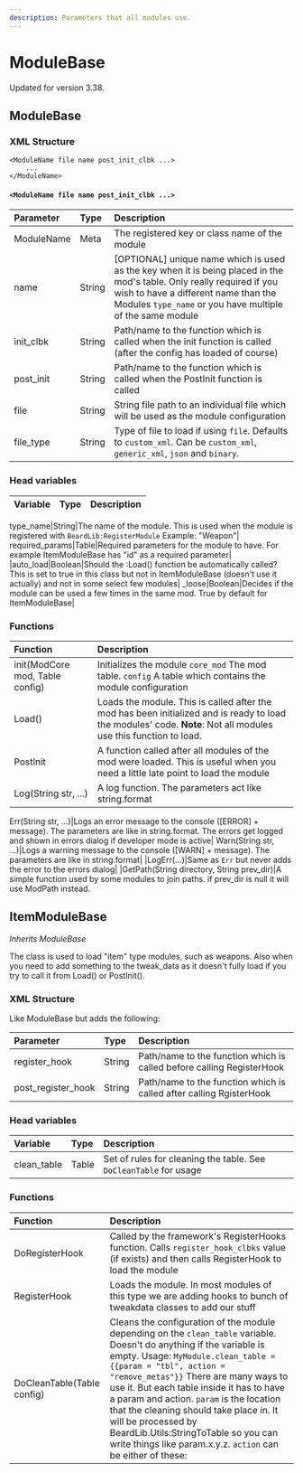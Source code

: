```yaml
---
description: Parameters that all modules use.
---
```


# ModuleBase

Updated for version 3.38.

## ModuleBase

### XML Structure

```markup
<ModuleName file name post_init_clbk ...>
    ...
</ModuleName>
```

#### `<ModuleName file name post_init_clbk ...>`

| Parameter | Type | Description |
| :--- | :--- | :--- |
| ModuleName | Meta | The registered key or class name of the module |
| name | String | \[OPTIONAL\] unique name which is used as the key when it is being placed in the mod's table. Only really required if you wish to have a different name than the Modules `type_name` or you have multiple of the same module |
| init\_clbk | String | Path/name to the function which is called when the init function is called \(after the config has loaded of course\) |
| post\_init | String | Path/name to the function which is called when the PostInit function is called |
| file | String | String file path to an individual file which will be used as the module configuration |
| file\_type | String | Type of file to load if using `file`. Defaults to `custom_xml`. Can be `custom_xml`, `generic_xml`, `json` and `binary`. |

### Head variables

| Variable | Type | Description |
| :--- | :--- | :--- |


type\_name\|String\|The name of the module. This is used when the module is registered with `BeardLib:RegisterModule` Example: "Weapon"\| required\_params\|Table\|Required parameters for the module to have. For example ItemModuleBase has "id" as a required parameter\| \|auto\_load\|Boolean\|Should the :Load\(\) function be automatically called? This is set to true in this class but not in ItemModuleBase \(doesn't use it actually\) and not in some select few modules\| \_loose\|Boolean\|Decides if the module can be used a few times in the same mod. True by default for ItemModuleBase\|

### Functions

| Function | Description |
| :--- | :--- |
| init\(ModCore mod, Table config\) | Initializes the module  `core_mod` The mod table.   `config` A table which contains the module configuration |
| Load\(\) | Loads the module. This is called after the mod has been initialized and is ready to load the modules' code. **Note**: Not all modules use this function to load. |
| PostInit | A function called after all modules of the mod were loaded. This is useful when you need a little late point to load the module |
| Log\(String str, ...\) | A log function. The parameters act like string.format |

Err\(String str, ...\)\|Logs an error message to the console \(\[ERROR\] + message\). The parameters are like in string.format. The errors get logged and shown in errors dialog if developer mode is active\| Warn\(String str, ...\)\|Logs a warning message to the console \(\[WARN\] + message\). The parameters are like in string.format\| \|LogErr\(...\)\|Same as `Err` but never adds the error to the errors dialog\| \|GetPath\(String directory, String prev\_dir\)\|A simple function used by some modules to join paths. if prev\_dir is null it will use ModPath instead.

## ItemModuleBase

_Inherits ModuleBase_

The class is used to load "item" type modules, such as weapons. Also when you need to add something to the tweak\_data as it doesn't fully load if you try to call it from Load\(\) or PostInit\(\).

### XML Structure

Like ModuleBase but adds the following:

| Parameter | Type | Description |
| :--- | :--- | :--- |
| register\_hook | String | Path/name to the function which is called before calling RegisterHook |
| post\_register\_hook | String | Path/name to the function which is called after calling RgisterHook |

### Head variables

| Variable | Type | Description |
| :--- | :--- | :--- |
| clean\_table | Table | Set of rules for cleaning the table. See `DoCleanTable` for usage |

### Functions

| Function | Description |
| :--- | :--- |
| DoRegisterHook | Called by the framework's RegisterHooks function. Calls `register_hook_clbks` value \(if exists\) and then calls RegisterHook to load the module |
| RegisterHook | Loads the module. In most modules of this type we are adding hooks to bunch of tweakdata classes to add our stuff |
| DoCleanTable\(Table config\) | Cleans the configuration of the module depending on the `clean_table` variable. Doesn't do anything if the variable is empty. Usage:   `MyModule.clean_table = {{param = "tbl", action = "remove_metas"}}` There are many ways to use it. But each table inside it has to have a param and action.   `param` is the location that the cleaning should take place in. It will be processed by BeardLib.Utils:StringToTable so you can write things like param.x.y.z.   `action` can be either of these: |

